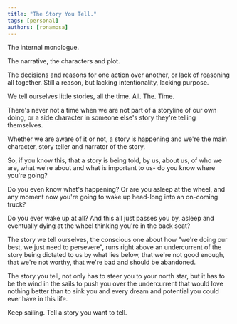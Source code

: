 ```yaml
---
title: "The Story You Tell."
tags: [personal]
authors: [ronamosa]
---
```


The internal monologue.

The narrative, the characters and plot.

The decisions and reasons for one action over another, or lack of reasoning all together. Still a reason, but lacking intentionality, lacking purpose.

We tell ourselves little stories, all the time. All. The. Time.

There's never not a time when we are not part of a storyline of our own doing, or a side character in someone else's story they're telling themselves.

<!-- truncate -->

Whether we are aware of it or not, a story is happening and we're the main character, story teller and narrator of the story.

So, if you know this, that a story is being told, by us, about us, of who we are, what we're about and what is important to us- do you know where you're going?

Do you even know what's happening? Or are you asleep at the wheel, and any moment now you're going to wake up head-long into an on-coming truck?

Do you ever wake up at all? And this all just passes you by, asleep and eventually dying at the wheel thinking you're in the back seat?

The story we tell ourselves, the conscious one about how "we're doing our best, we just need to persevere", runs right above an undercurrent of the story being dictated to us by what lies below, that we're not good enough, that we're not worthy, that we're bad and should be abandoned.

The story you tell, not only has to steer you to your north star, but it has to be the wind in the sails to push you over the undercurrent that would love nothing better than to sink you and every dream and potential you could ever have in this life.

Keep sailing. Tell a story you want to tell.
